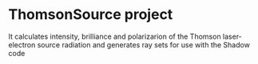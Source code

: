 # ThomsonSource project 
It calculates intensity, brilliance and polarizarion of the Thomson laser-electron source radiation and generates ray sets for use with the Shadow code
